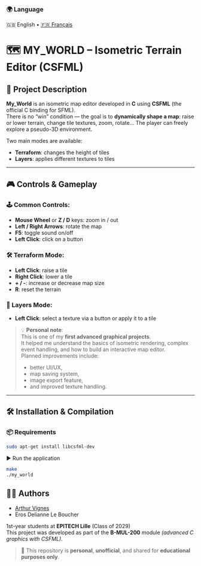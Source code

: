 ### 🌍 Language  
🇬🇧 English • [🇫🇷 Français](./README.md)

# 🗺️ MY_WORLD – Isometric Terrain Editor (CSFML)

## 🎯 Project Description

**My_World** is an isometric map editor developed in **C** using **CSFML** (the official C binding for SFML).  
There is no “win” condition — the goal is to **dynamically shape a map**: raise or lower terrain, change tile textures, zoom, rotate... The player can freely explore a pseudo-3D environment.

Two main modes are available:
- **Terraform**: changes the height of tiles
- **Layers**: applies different textures to tiles

---

## 🎮 Controls & Gameplay

### 🕹️ Common Controls:

- **Mouse Wheel** or **Z / D** keys: zoom in / out
- **Left / Right Arrows**: rotate the map
- **F5**: toggle sound on/off
- **Left Click**: click on a button

### 🛠️ Terraform Mode:

- **Left Click**: raise a tile
- **Right Click**: lower a tile
- **+ / -**: increase or decrease map size
- **R**: reset the terrain

### 🎨 Layers Mode:

- **Left Click**: select a texture via a button or apply it to a tile

> 💡 **Personal note**:  
> This is one of my **first advanced graphical projects**.  
> It helped me understand the basics of isometric rendering, complex event handling, and how to build an interactive map editor.  
> Planned improvements include:  
> - better UI/UX,  
> - map saving system,  
> - image export feature,  
> - and improved texture handling.

---

## 🛠️ Installation & Compilation

### 📦 Requirements

```bash
sudo apt-get install libcsfml-dev
```
▶️ Run the application
```bash
make
./my_world
```
## 👨‍💻 Authors

- [Arthur Vignes](https://github.com/4rthurV)  
- Eros Delianne Le Boucher  

1st-year students at **EPITECH Lille** (Class of 2029)  
This project was developed as part of the **B-MUL-200** module *(advanced C graphics with CSFML)*.

> 📌 This repository is **personal**, **unofficial**, and shared for **educational purposes only**.

